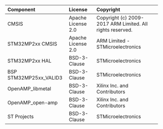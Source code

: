 | Component                       | License              | Copyright |
|:---------                       |:-------              |:----------|
| CMSIS                           | Apache License 2.0   | Copyright (c) 2009-2017 ARM Limited. All rights reserved. |
| STM32MP2xx CMSIS                | Apache License 2.0   | ARM Limited - STMicroelectronics |
| STM32MP2xx HAL                  | BSD-3-Clause         | STMicroelectronics |
| BSP STM32MP25xx_VALID3          | BSD-3-Clause         | STMicroelectronics |
| OpenAMP_libmetal                | BSD-3-Clause         | Xilinx Inc. and Contributors |
| OpenAMP_open-amp                | BSD-3-Clause         | Xilinx Inc. and Contributors |
| ST Projects                     | BSD-3-Clause         | STMicroelectronics |
